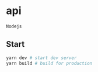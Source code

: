 # api

`Nodejs`

## Start

```bash
yarn dev # start dev server
yarn build # build for production
```
